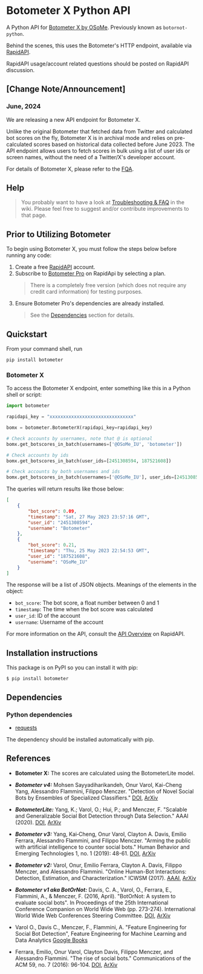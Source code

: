 # Botometer X Python API

A Python API for [Botometer X by OSoMe](https://osome.iu.edu).
Previously known as `botornot-python`.

Behind the scenes, this uses the Botometer's HTTP endpoint, available via
[RapidAPI](https://rapidapi.com/OSoMe/api/botometer-pro).

RapidAPI usage/account related questions should be posted on RapidAPI discussion.

## [Change Note/Announcement]

### June, 2024

We are releasing a new API endpoint for Botometer X.

Unlike the original Botometer that fetched data from Twitter and calculated bot scores on the fly, Botometer X is in archival mode and relies on pre-calculated scores based on historical data collected before June 2023.
The API endpoint allows users to fetch scores in bulk using a list of user ids or screen names, without the need of a Twitter/X's developer account.

For details of Botometer X, please refer to the [FQA](https://botometer.osome.iu.edu/faq).


## Help
> You probably want to have a look at [Troubleshooting & FAQ](https://github.com/osome-iu/botometer-python/wiki/Troubleshooting-&-FAQ) in the wiki. Please feel free to suggest and/or contribute improvements to that page.

## Prior to Utilizing Botometer
To begin using Botometer X, you must follow the steps below before running any code:
1. Create a free [RapidAPI](https://rapidapi.com/) account.
2. Subscribe to [Botometer Pro](https://rapidapi.com/OSoMe/api/botometer-pro) on RapidApi by selecting a plan.
    > There is a completely free version (which does not require any credit card information) for testing purposes.
3. Ensure Botometer Pro's dependencies are already installed.
    > See the [Dependencies](#dependencies) section for details.

## Quickstart
From your command shell, run

```
pip install botometer
```

### Botometer X

To access the Botometer X endpoint, enter something like this in a Python shell or script:

```python
import botometer

rapidapi_key = "xxxxxxxxxxxxxxxxxxxxxxxxxxxxxxx"

bomx = botometer.BotometerX(rapidapi_key=rapidapi_key)
```


```python
# Check accounts by usernames, note that @ is optional
bomx.get_botscores_in_batch(usernames=['@OSoMe_IU', 'botometer'])

# Check accounts by ids
bomx.get_botscores_in_batch(user_ids=[2451308594, 187521608])

# Check accounts by both usernames and ids
bomx.get_botscores_in_batch(usernames=['@OSoMe_IU'], user_ids=[2451308594])
```

The queries will return results like those below:

```json
[
    {
        "bot_score": 0.09,
        "timestamp": "Sat, 27 May 2023 23:57:16 GMT",
        "user_id": "2451308594",
        "username": "Botometer"
    },
    {
        "bot_score": 0.21,
        "timestamp": "Thu, 25 May 2023 22:54:53 GMT",
        "user_id": "187521608",
        "username": "OSoMe_IU"
    }
]
```
The response will be a list of JSON objects.
Meanings of the elements in the object:
- `bot_score`: The bot score, a float number between 0 and 1
- `timestamp`: The time when the bot score was calculated
- `user_id`: ID of the account
- `username`: Username of the account

For more information on the API, consult the [API Overview](https://rapidapi.com/OSoMe/api/botometer-pro/details) on RapidAPI.


## Installation instructions

This package is on PyPI so you can install it with pip:

```
$ pip install botometer
```

## Dependencies

### Python dependencies
* [requests](http://docs.python-requests.org/en/latest/)

The dependency should be installed automatically with pip.

## References

- **Botometer X:** The scores are calculated using the BotometerLite model.

- ***Botometer v4:*** Mohsen Sayyadiharikandeh, Onur Varol, Kai-Cheng Yang, Alessandro Flammini, Filippo Menczer. "Detection of Novel Social Bots by Ensembles of Specialized Classifiers." [DOI](https://doi.org/10.1145/3340531.3412698), [ArXiv](https://arxiv.org/abs/2006.06867)

- ***BotometerLite:*** Yang, K.; Varol, O.; Hui, P.; and Menczer, F. "Scalable and Generalizable Social Bot Detection through Data Selection." AAAI (2020). [DOI](http://doi.org/10.1609/aaai.v34i01.5460), [ArXiv](https://arxiv.org/abs/1911.09179)

- ***Botometer v3:*** Yang, Kai‐Cheng, Onur Varol, Clayton A. Davis, Emilio Ferrara, Alessandro Flammini, and Filippo Menczer. "Arming the public with artificial intelligence to counter social bots." Human Behavior and Emerging Technologies 1, no. 1 (2019): 48-61. [DOI](https://onlinelibrary.wiley.com/doi/full/10.1002/hbe2.115), [ArXiv](https://arxiv.org/abs/1901.00912)

- ***Botometer v2:*** Varol, Onur, Emilio Ferrara, Clayton A. Davis, Filippo Menczer, and Alessandro Flammini. "Online Human-Bot Interactions: Detection, Estimation, and Characterization." ICWSM (2017). [AAAI](https://aaai.org/ocs/index.php/ICWSM/ICWSM17/paper/view/15587), [ArXiv](https://arxiv.org/abs/1703.03107)

- ***Botometer v1 aka BotOrNot:*** Davis, C. A., Varol, O., Ferrara, E., Flammini, A., & Menczer, F. (2016, April). "BotOrNot: A system to evaluate social bots". In Proceedings of the 25th International Conference Companion on World Wide Web (pp. 273-274). International World Wide Web Conferences Steering Committee. [DOI](https://doi.org/10.1145/2872518.2889302), [ArXiv](https://arxiv.org/abs/1602.00975)

- Varol O., Davis C., Menczer, F., Flammini, A. "Feature Engineering for Social Bot Detection", Feature Engineering for Machine Learning and Data Analytics [Google Books](https://books.google.com/books?id=661SDwAAQBAJ&lpg=PA311&dq=info%3AsM983rg_yb8J%3Ascholar.google.com&lr&pg=PA311#v=onepage&q&f=false)

- Ferrara, Emilio, Onur Varol, Clayton Davis, Filippo Menczer, and Alessandro Flammini. "The rise of social bots." Communications of the ACM 59, no. 7 (2016): 96-104. [DOI](https://doi.org/10.1145/2818717), [ArXiv](https://arxiv.org/abs/1407.5225)
